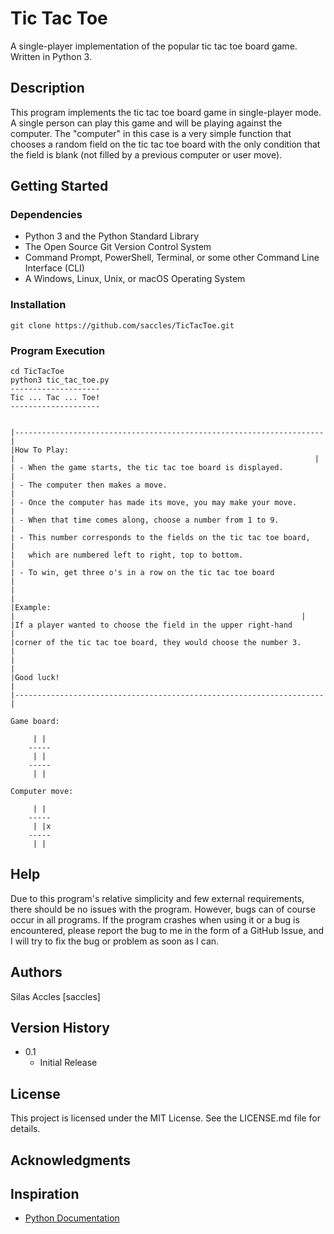 # Tic Tac Toe

A single-player implementation of the popular tic tac toe board game. Written in Python 3.

## Description

This program implements the tic tac toe board game in single-player mode.
A single person can play this game and will be playing against the computer.
The "computer" in this case is a very simple function that chooses a random field on the 
tic tac toe board with the only condition that the field is blank (not filled by a previous
computer or user move).

## Getting Started

### Dependencies

* Python 3 and the Python Standard Library
* The Open Source Git Version Control System
* Command Prompt, PowerShell, Terminal, or some other Command Line Interface (CLI) 
* A Windows, Linux, Unix, or macOS Operating System 

### Installation

```
git clone https://github.com/saccles/TicTacToe.git
```

### Program Execution

```
cd TicTacToe
python3 tic_tac_toe.py
--------------------
Tic ... Tac ... Toe!
--------------------


|---------------------------------------------------------------------|
|How To Play:                                                         |                                                                   |
| - When the game starts, the tic tac toe board is displayed.         |
| - The computer then makes a move.                                   |
| - Once the computer has made its move, you may make your move.      |
| - When that time comes along, choose a number from 1 to 9.          |
| - This number corresponds to the fields on the tic tac toe board,   |
|   which are numbered left to right, top to bottom.                  |
| - To win, get three o's in a row on the tic tac toe board           |
|                                                                     |  
|Example:                                                             |                                                                |
|If a player wanted to choose the field in the upper right-hand       |
|corner of the tic tac toe board, they would choose the number 3.     |
|                                                                     |
|Good luck!                                                           |
|---------------------------------------------------------------------|

Game board:

     | | 
    -----
     | | 
    -----
     | | 
    
Computer move:

     | | 
    -----
     | |x
    -----
     | | 
```

## Help

Due to this program's relative simplicity and few external requirements, there should be no issues with the program. 
However, bugs can of course occur in all programs. If the program crashes when using it or a bug is encountered,
please report the bug to me in the form of a GitHub Issue, and I will try to fix the bug or problem as soon as I can. 

## Authors

Silas Accles [saccles]  

## Version History

* 0.1
    * Initial Release

## License

This project is licensed under the MIT License. See the LICENSE.md file for details.

## Acknowledgments

## Inspiration
* [Python Documentation](https://docs.python.org/3/library/index.html)
